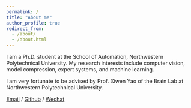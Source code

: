 ```yaml
---
permalink: /
title: "About me"
author_profile: true
redirect_from: 
  - /about/
  - /about.html
---
```


I am a Ph.D. student at the School of Automation, Northwestern Polytechnical University. My research interests include computer vision, model compression, expert systems, and machine learning.

I am very fortunate to be advised by Prof. Xiwen Yao of the Brain Lab at Northwestern Polytechnical University. 

[Email](mailto:zhaoyunhe@mail.nwpu.edu.cn) / [Github](https://github.com/Yunhe-Zhao) / [Wechat](../images/wechat.jpg) 



